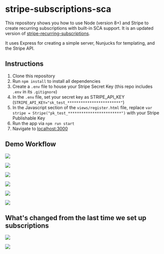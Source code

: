 # stripe-subscriptions-sca

This repository shows you how to use Node (version 8+) and Stripe to create recurring subscriptions with built-in SCA support. It is an updated version of [stripe-recurring-subscriptions](https://github.com/code-nebula/stripe-recurring-subscriptions).

It uses Express for creating a simple server, Nunjucks for templating, and the Stripe API.


## Instructions

1. Clone this repository
2. Run `npm install` to install all dependencies
3. Create a `.env` file to house your Stripe Secret Key (this repo includes `.env` in its `.gitignore`)
4. In the `.env` file, set your secret key as STRIPE_API_KEY (`STRIPE_API_KEY="sk_test_************************"`)
5. In the Javascript section of the `views/register.html` file, replace `var stripe = Stripe("pk_test_************************")` with your Stripe Publishable Key
6. Run the app via `npm run start`
7. Navigate to [localhost:3000](localhost:3000)


## Demo Workflow

![](https://stripemadeeasy.s3.amazonaws.com/stripe-subscriptions-2020%3Aworkflow1.png)

![](https://stripemadeeasy.s3.amazonaws.com/stripe-subscriptions-2020%3Aworkflow2.png)

![](https://stripemadeeasy.s3.amazonaws.com/stripe-subscriptions-2020%3Aworkflow3.png)

![](https://stripemadeeasy.s3.amazonaws.com/stripe-subscriptions-2020%3Aworkflow4.png)

![](https://stripemadeeasy.s3.amazonaws.com/stripe-subscriptions-2020%3Aworkflow5.png)

![](https://stripemadeeasy.s3.amazonaws.com/stripe-subscriptions-2020%3Aworkflow6.png)


## What's changed from the last time we set up subscriptions

![](https://stripemadeeasy.s3.amazonaws.com/stripe-subscriptions-2020%3Aold-subscription-way.png)

![](https://stripemadeeasy.s3.amazonaws.com/stripe-subscriptions-2020%3Anew-subscription-way.png)
